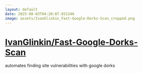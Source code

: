```yaml
---
layout: default
date: 2025-08-03T04:20:07.031346
image: assets/IvanGlinkin_Fast-Google-Dorks-Scan_cropped.png
---
```


# [IvanGlinkin/Fast-Google-Dorks-Scan](https://github.com/IvanGlinkin/Fast-Google-Dorks-Scan)

automates finding site vulnerabilities with google dorks
